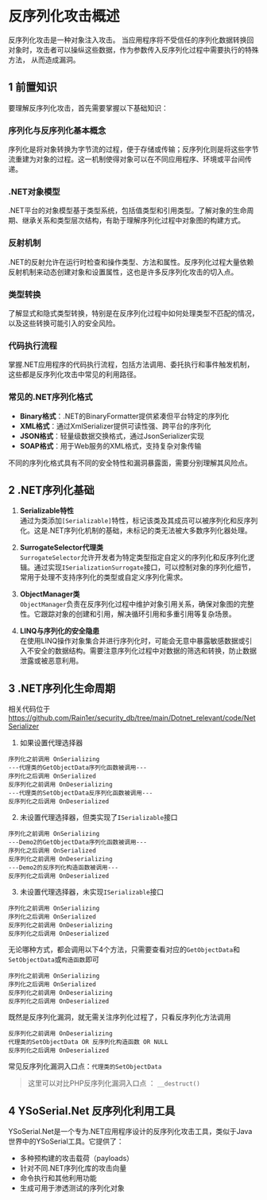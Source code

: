 # 反序列化攻击概述

反序列化攻击是一种对象注入攻击。
当应用程序将不受信任的序列化数据转换回对象时，攻击者可以操纵这些数据，作为参数传入反序列化过程中需要执行的特殊方法， 从而造成漏洞。

## 1 前置知识

要理解反序列化攻击，首先需要掌握以下基础知识：

### 序列化与反序列化基本概念

序列化是将对象转换为字节流的过程，便于存储或传输；反序列化则是将这些字节流重建为对象的过程。这一机制使得对象可以在不同应用程序、环境或平台间传递。

### .NET对象模型

.NET平台的对象模型基于类型系统，包括值类型和引用类型。了解对象的生命周期、继承关系和类型层次结构，有助于理解序列化过程中对象图的构建方式。

### 反射机制

.NET的反射允许在运行时检查和操作类型、方法和属性。反序列化过程大量依赖反射机制来动态创建对象和设置属性，这也是许多反序列化攻击的切入点。

### 类型转换

了解显式和隐式类型转换，特别是在反序列化过程中如何处理类型不匹配的情况，以及这些转换可能引入的安全风险。

### 代码执行流程

掌握.NET应用程序的代码执行流程，包括方法调用、委托执行和事件触发机制，这些都是反序列化攻击中常见的利用路径。

### 常见的.NET序列化格式

- **Binary格式**：.NET的BinaryFormatter提供紧凑但平台特定的序列化
- **XML格式**：通过XmlSerializer提供可读性强、跨平台的序列化
- **JSON格式**：轻量级数据交换格式，通过JsonSerializer实现
- **SOAP格式**：用于Web服务的XML格式，支持复杂对象传输

不同的序列化格式具有不同的安全特性和漏洞暴露面，需要分别理解其风险点。



## 2 .NET序列化基础

1. **Serializable特性**  
    通过为类添加`[Serializable]`特性，标记该类及其成员可以被序列化和反序列化。这是.NET序列化机制的基础，未标记的类无法被大多数序列化器处理。

2. **SurrogateSelector代理类**  
    `SurrogateSelector`允许开发者为特定类型指定自定义的序列化和反序列化逻辑。通过实现`ISerializationSurrogate`接口，可以控制对象的序列化细节，常用于处理不支持序列化的类型或自定义序列化需求。

3. **ObjectManager类**  
    `ObjectManager`负责在反序列化过程中维护对象引用关系，确保对象图的完整性。它跟踪对象的创建和引用，解决循环引用和多重引用等复杂场景。

4. **LINQ与序列化的安全隐患**  
    在使用LINQ操作对象集合并进行序列化时，可能会无意中暴露敏感数据或引入不安全的数据结构。需要注意序列化过程中对数据的筛选和转换，防止数据泄露或被恶意利用。

## 3 .NET序列化生命周期

相关代码位于 https://github.com/Rain1er/security_db/tree/main/Dotnet_relevant/code/NetSerializer

1. 如果设置代理选择器

```
序列化之前调用 OnSerializing
---代理类的GetObjectData序列化函数被调用---
序列化之后调用 OnSerialized
反序列化之前调用 OnDeserializing
---代理类的SetObjectData反序列化函数被调用---
反序列化之后调用 OnDeserialized
```

2. 未设置代理选择器，但类实现了`ISerializable`接口

```
序列化之前调用 OnSerializing
---Demo2的GetObjectData序列化函数被调用---
序列化之后调用 OnSerialized
反序列化之前调用 OnDeserializing
---Demo2的反序列化构造函数被调用---
反序列化之后调用 OnDeserialized
```

3. 未设置代理选择器，未实现`ISerializable`接口

```
序列化之前调用 OnSerializing
序列化之后调用 OnSerialized
反序列化之前调用 OnDeserializing
反序列化之后调用 OnDeserialized
```

无论哪种方式，都会调用以下4个方法，只需要查看对应的`GetObjectData`和`SetObjectData`或`构造函数`即可

```
序列化之前调用 OnSerializing
序列化之后调用 OnSerialized
反序列化之前调用 OnDeserializing
反序列化之后调用 OnDeserialized
```

既然是反序列化漏洞，就无需关注序列化过程了，只看反序列化方法调用

```
反序列化之前调用 OnDeserializing
代理类的SetObjectData OR 反序列化构造函数 OR NULL
反序列化之后调用 OnDeserialized
```

常见反序列化漏洞入口点：`代理类的SetObjectData`

> 这里可以对比PHP反序列化漏洞入口点 ： `__destruct()`


## 4 YSoSerial.Net 反序列化利用工具

YSoSerial.Net是一个专为.NET应用程序设计的反序列化攻击工具，类似于Java世界中的YSoSerial工具。它提供了：

- 多种预构建的攻击载荷（payloads）
- 针对不同.NET序列化库的攻击向量
- 命令执行和其他利用功能
- 生成可用于渗透测试的序列化对象

